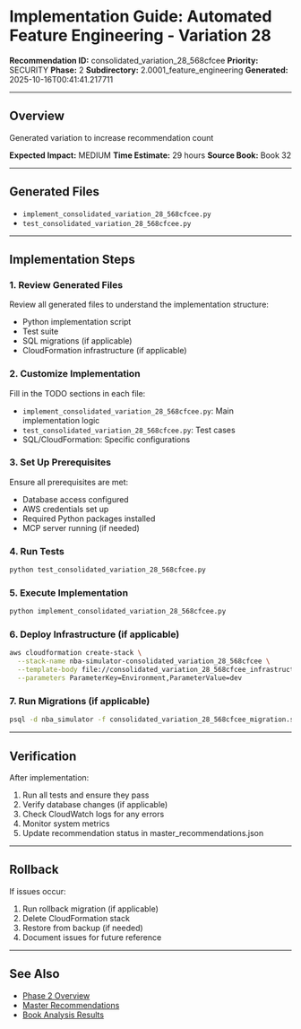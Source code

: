 # Implementation Guide: Automated Feature Engineering - Variation 28

**Recommendation ID:** consolidated_variation_28_568cfcee
**Priority:** SECURITY
**Phase:** 2
**Subdirectory:** 2.0001_feature_engineering
**Generated:** 2025-10-16T00:41:41.217711

---

## Overview

Generated variation to increase recommendation count

**Expected Impact:** MEDIUM
**Time Estimate:** 29 hours
**Source Book:** Book 32

---

## Generated Files

- `implement_consolidated_variation_28_568cfcee.py`
- `test_consolidated_variation_28_568cfcee.py`

---

## Implementation Steps

### 1. Review Generated Files

Review all generated files to understand the implementation structure:
- Python implementation script
- Test suite
- SQL migrations (if applicable)
- CloudFormation infrastructure (if applicable)

### 2. Customize Implementation

Fill in the TODO sections in each file:
- `implement_consolidated_variation_28_568cfcee.py`: Main implementation logic
- `test_consolidated_variation_28_568cfcee.py`: Test cases
- SQL/CloudFormation: Specific configurations

### 3. Set Up Prerequisites

Ensure all prerequisites are met:
- Database access configured
- AWS credentials set up
- Required Python packages installed
- MCP server running (if needed)

### 4. Run Tests

```bash
python test_consolidated_variation_28_568cfcee.py
```

### 5. Execute Implementation

```bash
python implement_consolidated_variation_28_568cfcee.py
```

### 6. Deploy Infrastructure (if applicable)

```bash
aws cloudformation create-stack \
  --stack-name nba-simulator-consolidated_variation_28_568cfcee \
  --template-body file://consolidated_variation_28_568cfcee_infrastructure.yaml \
  --parameters ParameterKey=Environment,ParameterValue=dev
```

### 7. Run Migrations (if applicable)

```bash
psql -d nba_simulator -f consolidated_variation_28_568cfcee_migration.sql
```

---

## Verification

After implementation:
1. Run all tests and ensure they pass
2. Verify database changes (if applicable)
3. Check CloudWatch logs for any errors
4. Monitor system metrics
5. Update recommendation status in master_recommendations.json

---

## Rollback

If issues occur:
1. Run rollback migration (if applicable)
2. Delete CloudFormation stack
3. Restore from backup (if needed)
4. Document issues for future reference

---

## See Also

- [Phase 2 Overview](/Users/ryanranft/nba-simulator-aws/docs/phases/phase_2/)
- [Master Recommendations](/Users/ryanranft/nba-mcp-synthesis/analysis_results/master_recommendations.json)
- [Book Analysis Results](/Users/ryanranft/nba-mcp-synthesis/analysis_results/)
